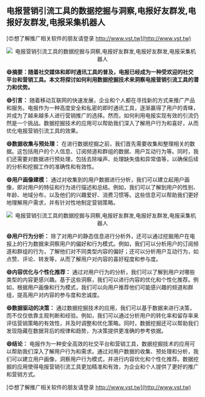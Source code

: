 ## **电报营销引流工具的数据挖掘与洞察,电报好友群发,电报好友群发,电报采集机器人**

[😍想了解推广相关软件的朋友请登录 http://www.vst.tw](http://www.vst.tw)

 <center><img src="https://vst.tw/MP4/tuiguang/png/2.png" alt="电报营销引流工具的数据挖掘与洞察,电报好友群发,电报好友群发,电报采集机器人"></center>

**😄摘要：随着社交媒体和即时通讯工具的普及，电报已经成为一种受欢迎的社交平台和营销工具。本文将探讨如何利用数据挖掘技术来洞察电报营销引流工具的潜力和优势。**

**😄引言：**
随着移动互联网的快速发展，企业和个人都在寻找新的方式来推广产品和服务。电报作为一种高度安全和私密的即时通讯工具，逐渐赢得了用户的青睐，并成为了越来越多人进行营销推广的选择。然而，如何利用电报实现有效的引流仍然是一个挑战。数据挖掘技术的应用可以帮助我们深入了解用户行为和喜好，从而优化电报营销引流工具的效果。

**😄数据收集与预处理：**
在进行数据挖掘之前，我们首先需要收集和整理相关的数据。这包括用户的个人信息、订阅频道和群组的数据、用户互动行为等。同时，我们还需要对数据进行预处理，包括去除噪声、处理缺失值和异常值等，以确保后续的分析和挖掘工作的准确性和有效性。

**😄用户画像建模：**
通过对收集到的用户数据进行分析，我们可以建立起用户画像，即对用户的特征和行为进行描述和总结。例如，我们可以了解到用户的性别、年龄、地域分布，以及他们的兴趣爱好、消费习惯等。这些信息可以帮助我们更好地理解用户需求，并有针对性地制定营销策略。

 <center><img src="https://vst.tw/MP4/tuiguang/png/4.png" alt="电报营销引流工具的数据挖掘与洞察,电报好友群发,电报好友群发,电报采集机器人"></center>

**😄用户行为分析：**
除了对用户的静态信息进行分析外，还可以通过挖掘用户在电报上的行为数据来洞察用户的偏好和行为模式。例如，我们可以分析用户的订阅频道和群组的行为，了解他们对不同类型内容的偏好；还可以分析用户互动行为，如点赞、评论、转发等，从而了解用户对内容的喜好程度和参与度。

**😄内容优化与个性化推荐：**
通过对用户行为的分析，我们可以了解到用户对哪些类型的内容更感兴趣。基于这些洞察，我们可以进行内容的优化和个性化推荐。例如，根据用户画像和行为模式，我们可以向用户推荐他们可能感兴趣的频道和群组，提高用户对内容的参与度和忠诚度。

**😄数据驱动的决策：**
通过数据挖掘技术的应用，我们可以基于数据来进行决策，而不仅仅依靠主观判断和经验。例如，我们可以通过分析用户的转化率和留存率来评估营销策略的有效性，并及时调整和优化策略。同时，数据挖掘还可以帮助我们发现隐藏在数据背后的规律和趋势，为决策提供更准确的参考依据。

**😄结论：**
电报作为一种安全高效的社交平台和营销工具，数据挖掘技术的应用可以帮助我们深入了解用户行为和需求。通过对用户数据的收集、预处理和分析，我们可以建立用户画像，洞察用户行为模式，并进行内容优化和个性化推荐。数据挖掘的应用使得电报营销引流工具更加精准和有效，为企业和个人提供了更好的推广和营销方式。

[😍想了解推广相关软件的朋友请登录 http://www.vst.tw](http://www.vst.tw)



